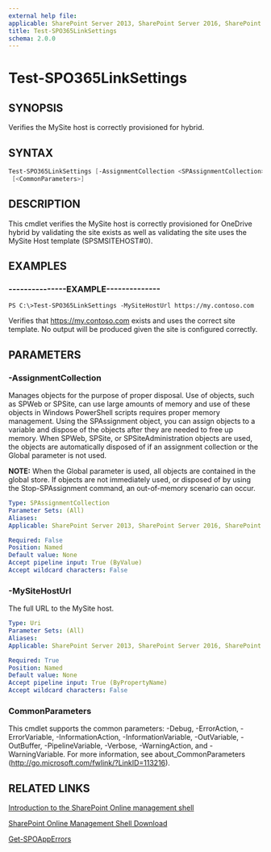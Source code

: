 ```yaml
---
external help file: 
applicable: SharePoint Server 2013, SharePoint Server 2016, SharePoint Server 2019
title: Test-SPO365LinkSettings
schema: 2.0.0
---
```


# Test-SPO365LinkSettings

## SYNOPSIS
Verifies the MySite host is correctly provisioned for hybrid.

## SYNTAX

```powershell
Test-SPO365LinkSettings [-AssignmentCollection <SPAssignmentCollection>] -MySiteHostUrl <Uri>
 [<CommonParameters>]
```

## DESCRIPTION
This cmdlet verifies the MySite host is correctly provisioned for OneDrive hybrid by validating the site exists as well as validating the site uses the MySite Host template (SPSMSITEHOST#0).

## EXAMPLES

### ---------------EXAMPLE--------------
```
PS C:\>Test-SPO365LinkSettings -MySiteHostUrl https://my.contoso.com
```

Verifies that https://my.contoso.com exists and uses the correct site template. No output will be produced given the site is configured correctly.

## PARAMETERS

### -AssignmentCollection
Manages objects for the purpose of proper disposal. Use of objects, such as SPWeb or SPSite, can use large amounts of memory and use of these objects in Windows PowerShell scripts requires proper memory management. Using the SPAssignment object, you can assign objects to a variable and dispose of the objects after they are needed to free up memory. When SPWeb, SPSite, or SPSiteAdministration objects are used, the objects are automatically disposed of if an assignment collection or the Global parameter is not used.

**NOTE:** When the Global parameter is used, all objects are contained in the global store. If objects are not immediately used, or disposed of by using the Stop-SPAssignment command, an out-of-memory scenario can occur. 

```yaml
Type: SPAssignmentCollection
Parameter Sets: (All)
Aliases: 
Applicable: SharePoint Server 2013, SharePoint Server 2016, SharePoint Server 2019

Required: False
Position: Named
Default value: None
Accept pipeline input: True (ByValue)
Accept wildcard characters: False
```

### -MySiteHostUrl
The full URL to the MySite host.

```yaml
Type: Uri
Parameter Sets: (All)
Aliases: 
Applicable: SharePoint Server 2013, SharePoint Server 2016, SharePoint Server 2019

Required: True
Position: Named
Default value: None
Accept pipeline input: True (ByPropertyName)
Accept wildcard characters: False
```

### CommonParameters
This cmdlet supports the common parameters: -Debug, -ErrorAction, -ErrorVariable, -InformationAction, -InformationVariable, -OutVariable, -OutBuffer, -PipelineVariable, -Verbose, -WarningAction, and -WarningVariable. For more information, see about_CommonParameters (http://go.microsoft.com/fwlink/?LinkID=113216).


## RELATED LINKS
[Introduction to the SharePoint Online management shell](https://support.office.com/en-us/article/introduction-to-the-sharepoint-online-management-shell-c16941c3-19b4-4710-8056-34c034493429)

[SharePoint Online Management Shell Download](https://www.microsoft.com/en-US/download/details.aspx?id=35588)

[Get-SPOAppErrors](Get-SPOAppErrors.md)